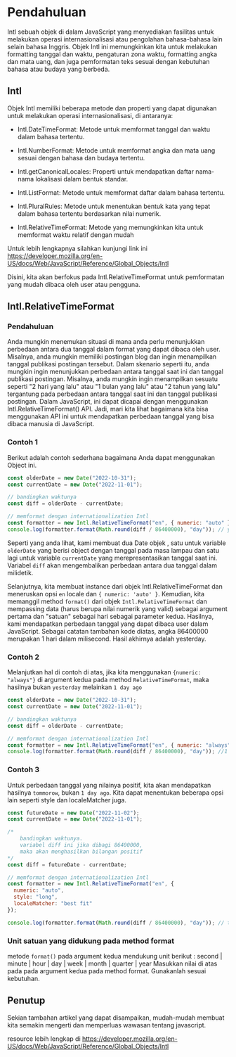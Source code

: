 # Pendahuluan

Intl sebuah objek di dalam JavaScript yang menyediakan fasilitas untuk melakukan operasi internasionalisasi atau pengolahan bahasa-bahasa lain selain bahasa Inggris. Objek Intl ini memungkinkan kita untuk melakukan formatting tanggal dan waktu, pengaturan zona waktu, formatting angka dan mata uang, dan juga pemformatan teks sesuai dengan kebutuhan bahasa atau budaya yang berbeda.

## Intl

Objek Intl memiliki beberapa metode dan properti yang dapat digunakan untuk melakukan operasi internasionalisasi, di antaranya:

- Intl.DateTimeFormat: Metode untuk memformat tanggal dan waktu dalam bahasa tertentu.

- Intl.NumberFormat: Metode untuk memformat angka dan mata uang sesuai dengan bahasa dan budaya tertentu.

- Intl.getCanonicalLocales: Properti untuk mendapatkan daftar nama-nama lokalisasi dalam bentuk standar.

- Intl.ListFormat: Metode untuk memformat daftar dalam bahasa tertentu.

- Intl.PluralRules: Metode untuk menentukan bentuk kata yang tepat dalam bahasa tertentu berdasarkan nilai numerik.

- Intl.RelativeTimeFormat: Metode yang memungkinkan kita untuk memformat waktu relatif dengan mudah

Untuk lebih lengkapnya silahkan kunjungi link ini https://developer.mozilla.org/en-US/docs/Web/JavaScript/Reference/Global_Objects/Intl

Disini, kita akan berfokus pada Intl.RelativeTimeFormat untuk pemformatan yang mudah dibaca oleh user atau pengguna.

## Intl.RelativeTimeFormat

### Pendahuluan

Anda mungkin menemukan situasi di mana anda perlu menunjukkan perbedaan antara dua tanggal dalam format yang dapat dibaca oleh user. Misalnya, anda mungkin memiliki postingan blog dan ingin menampilkan tanggal publikasi postingan tersebut.
Dalam skenario seperti itu, anda mungkin ingin menunjukkan perbedaan antara tanggal saat ini dan tanggal publikasi postingan. Misalnya, anda mungkin ingin menampilkan sesuatu seperti "2 hari yang lalu" atau "1 bulan yang lalu" atau "2 tahun yang lalu" tergantung pada perbedaan antara tanggal saat ini dan tanggal publikasi postingan.
Dalam JavaScript, ini dapat dicapai dengan menggunakan Intl.RelativeTimeFormat() API. Jadi, mari kita lihat bagaimana kita bisa menggunakan API ini untuk mendapatkan perbedaan tanggal yang bisa dibaca manusia di JavaScript.

### Contoh 1

Berikut adalah contoh sederhana bagaimana Anda dapat menggunakan Object ini.

```js
const olderDate = new Date("2022-10-31");
const currentDate = new Date("2022-11-01");

// bandingkan waktunya
const diff = olderDate - currentDate;

// memformat dengan internationalization Intl
const formatter = new Intl.RelativeTimeFormat("en", { numeric: "auto" });
console.log(formatter.format(Math.round(diff / 86400000), "day")); // yesterday
```

Seperti yang anda lihat, kami membuat dua Date objek , satu untuk variable `olderDate` yang berisi object dengan tanggal pada masa lampau dan satu lagi untuk variable `currentDate` yang merepresentasikan tanggal saat ini. Variabel `diff` akan mengembalikan perbedaan antara dua tanggal dalam milidetik.

Selanjutnya, kita membuat instance dari objek Intl.RelativeTimeFormat dan meneruskan opsi `en` locale dan `{ numeric: 'auto' }`. Kemudian, kita memanggil method `format()` dari objek `Intl.RelativeTimeFormat` dan mempassing data (harus berupa nilai numerik yang valid) sebagai argument pertama dan "satuan" sebagai hari sebagai parameter kedua. Hasilnya, kami mendapatkan perbedaan tanggal yang dapat dibaca user dalam JavaScript. Sebagai catatan tambahan kode diatas, angka 86400000 merupakan 1 hari dalam milisecond. Hasil akhirnya adalah yesterday.

### Contoh 2

Melanjutkan hal di contoh di atas, jika kita menggunakan `{numeric: "always"}` di argument kedua pada method `RelativeTimeFormat`, maka hasilnya bukan `yesterday` melainkan `1 day ago`

```js
const olderDate = new Date("2022-10-31");
const currentDate = new Date("2022-11-01");

// bandingkan waktunya
const diff = olderDate - currentDate;

// memformat dengan internationalization Intl
const formatter = new Intl.RelativeTimeFormat("en", { numeric: "always" });
console.log(formatter.format(Math.round(diff / 86400000), "day")); //1 day ago
```

### Contoh 3

Untuk perbedaan tanggal yang nilainya positif, kita akan mendapatkan hasilnya `tommorow`, bukan `1 day ago`.
Kita dapat menentukan beberapa opsi lain seperti style dan localeMatcher juga.

```js
const futureDate = new Date("2022-11-02");
const currentDate = new Date("2022-11-01");

/* 
    bandingkan waktunya.
    variabel diff ini jika dibagi 86400000,
    maka akan menghasilkan bilangan positif
*/
const diff = futureDate - currentDate;

// memformat dengan internationalization Intl
const formatter = new Intl.RelativeTimeFormat("en", {
  numeric: "auto",
  style: "long",
  localeMatcher: "best fit"
});

console.log(formatter.format(Math.round(diff / 86400000), "day")); // tomorrow
```

### Unit satuan yang didukung pada method format

metode `format()` pada argument kedua mendukung unit berikut :
second | minute | hour | day | week | month | quarter | year
Masukkan nilai di atas pada pada argument kedua pada method format. Gunakanlah sesuai kebutuhan.

## Penutup

Sekian tambahan artikel yang dapat disampaikan, mudah-mudah membuat kita semakin mengerti dan memperluas wawasan tentang javascript.

resource lebih lengkap di https://developer.mozilla.org/en-US/docs/Web/JavaScript/Reference/Global_Objects/Intl
